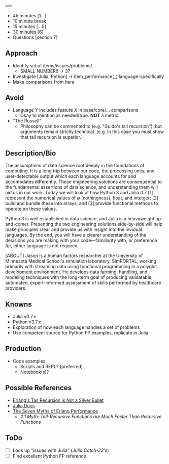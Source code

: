 ## __
- 45 minutes [1...]
- 10 minute break
- 15 minutes [...5]
- 30 minutes [6]
- Questions [section 7]

## Approach
- Identify set of items/issues/problems/...
    - SMALL NUMBER!! -> 3?
- Investigate [Julia, Python] -> item_performance(_) language-specifically
- Make comparisons from here

## Avoid
- Language *Y* includes feature *X* in base/core/... comparisons
    - Okay to mention as needed/true. **NOT** a metric.
- "The Russell"
    - Philosophy can be commented to (e.g. "Guido's tail recursion"), but arguments remain strictly technical. (e.g. In this case you must show that tail recursion is superior.)

## Description/Bio
The assumptions of data science root deeply in the foundations of computing. It is a long trip between our code, the processing units, and user-detectable output which each language accounts for and accomodates differently. These engineering solutions are consequential to the fundamental assertions of data science, and understanding them will aid us in our work. Today we will look at how Python 3 and Julia 0.7 [1] represent the numerical values of ∅ (nothingness), float, and intetger; [2] build and bundle these into arrays; and [3] provide functional methods to operate on these values.

Python 3 is well established in data science, and Julia is a heavyweight up-and-comer. Presenting the two engineering solutions side-by-side will help make principles clear and provide us with insight into the invidual languages. By the end, you will have a clearer understanding of the decisions you are making with your code—familiarity with, or preference for, either language is not required.

[ABOUT] Jason is a human factors researcher at the University of Minnesota Medical School's simulation laboratory, SimPORTAL, working primarily with streaming data using functional programming in a polyglot development environment. He develops data farming, handling, and modeling techniques with the long-term goal of producing validatable, automated, expert-informed assessment of skills performed by healthcare providers.

## Knowns
- Julia v0.7.x
- Python v3.7.x
- Exploration of how each language handles a set of problems
- Use competent source for Python FP examples, replicate in Julia

## Production
- Code examples
    - Scripts and REPL? (preferred)
    - Notebook(s)?

## Possible References
- [Erlang's Tail Recursion is Not a Silver Bullet](https://ferd.ca/erlang-s-tail-recursion-is-not-a-silver-bullet.html)
- [Julia Docs](https://docs.julialang.org/)
- [The Seven Myths of Erlang Performance](http://erlang.org/doc/efficiency_guide/myths.html)
    - *2.1 Myth: Tail-Recursive Functions are Much Faster Than Recursive Functions*

## ToDo
- [ ] Look up "issues with Julia" (*Julia Catch-22's*)
- [ ] Find excellent Python FP reference